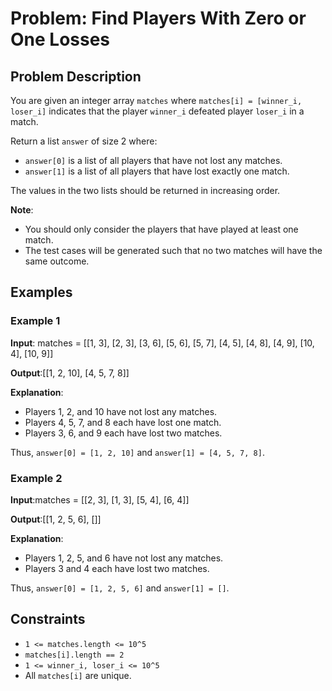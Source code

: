 # Problem: Find Players With Zero or One Losses

## Problem Description

You are given an integer array `matches` where `matches[i] = [winner_i, loser_i]` indicates that the player `winner_i` defeated player `loser_i` in a match.

Return a list `answer` of size 2 where:

- `answer[0]` is a list of all players that have not lost any matches.
- `answer[1]` is a list of all players that have lost exactly one match.

The values in the two lists should be returned in increasing order.

**Note**:
- You should only consider the players that have played at least one match.
- The test cases will be generated such that no two matches will have the same outcome.

## Examples

### Example 1

**Input**: matches = [[1, 3], [2, 3], [3, 6], [5, 6], [5, 7], [4, 5], [4, 8], [4, 9], [10, 4], [10, 9]]

**Output**:[[1, 2, 10], [4, 5, 7, 8]]


**Explanation**:
- Players 1, 2, and 10 have not lost any matches.
- Players 4, 5, 7, and 8 each have lost one match.
- Players 3, 6, and 9 each have lost two matches.

Thus, `answer[0] = [1, 2, 10]` and `answer[1] = [4, 5, 7, 8]`.

### Example 2

**Input**:matches = [[2, 3], [1, 3], [5, 4], [6, 4]]


**Output**:[[1, 2, 5, 6], []]

**Explanation**:
- Players 1, 2, 5, and 6 have not lost any matches.
- Players 3 and 4 each have lost two matches.

Thus, `answer[0] = [1, 2, 5, 6]` and `answer[1] = []`.

## Constraints

- `1 <= matches.length <= 10^5`
- `matches[i].length == 2`
- `1 <= winner_i, loser_i <= 10^5`
- All `matches[i]` are unique.









